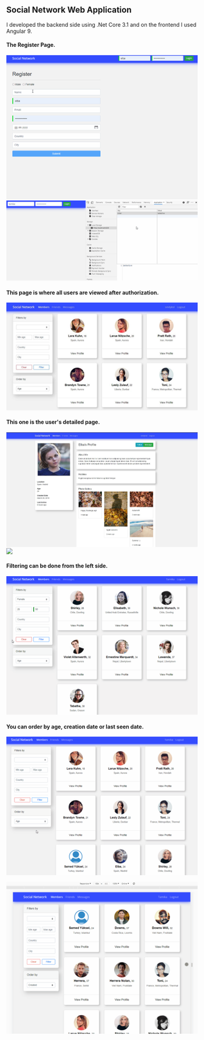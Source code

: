 ## Social Network Web Application

 I developed the backend side using .Net Core 3.1 and on the frontend I used Angular 9.

#### The Register Page.
 ![](src/register.gif)
 ![](src/jwt.gif)

#### This page is where all users are viewed after authorization.
 ![](src/1.JPG)

#### This one is the user's detailed page.
 ![](src/2.JPG)
 ![](src/detail.gif)

#### Filtering can be done from the left side.
 ![](src/filter.gif)

#### You can order by age, creation date or last seen date.
 ![](src/orderBy.gif)


 ![](src/responsive.gif)





